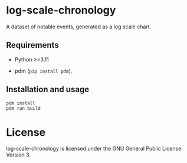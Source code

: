 # log-scale-chronology
A dataset of notable events, generated as a log scale chart.

## Requirements

* Python >=3.11

* pdm (`pip install pdm`).

## Installation and usage

```bash
pdm install
pdm run build
```

# License

log-scale-chronology is licensed under the GNU General Public License Version 3.
